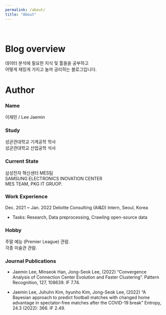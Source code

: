 ```yaml
---
permalink: /about/
title: "About"
---
```

<br>

# Blog overview

데이터 분석에 필요한 지식 및 툴들을 공부하고 <br>
어떻게 재밌게 가지고 놀까 궁리하는 블로그입니다. <br>

# Author

### Name
이재민 / Lee Jaemin

### Study
성균관대학교 기계공학 학사 <br>
성균관대학교 산업공학 석사 <br>

### Current State
삼성전자 혁신센터 MES팀 <br>
SAMSUNG ELECTRONICS INOVATION CENTER <br> 
MES TEAM, PKG IT GRUOP.

### Work Experience
Dec. 2021 ~ Jan. 2022	Deloitte Consulting (AI&D) Intern, 	Seoul, Korea <br>  
- Tasks: Research, Data preprocessing, Crawling open-source data

### Hobby
주말 예능 (Premier League) 관람. <br>
각종 미술관 관람. <br>

### Journal Publications 
- Jaemin Lee, Minseok Han, Jong-Seok Lee, (2022) “Convergence Analysis of Connection Center Evolution and  Faster Clustering”. Pattern Recognition, 127, 108639. IF 7.74. <br>

- Jaemin Lee,  Juhuhn Kim, hyunho Kim, Jong-Seok Lee, (2022) “A Bayesian approach to predict football matches with changed home advantage in spectator-free matches after the COVID-19 break” Entropy, 24.3 (2022): 366. IF 2.49.
